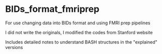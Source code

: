 # BIDs_format_fmriprep
For use changing data into BIDs format and using FMRI prep pipelines

I did not write the originals, I modified the codes from Stanford website  

Includes detailed notes to understand BASH structures in the "explained" versions
